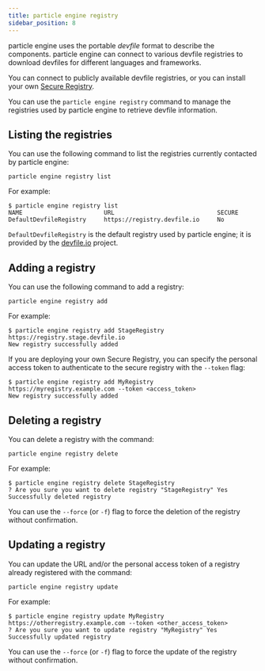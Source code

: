 ```yaml
---
title: particle engine registry
sidebar_position: 8
---
```


particle engine uses the portable *devfile* format to describe the components. particle engine can connect to various devfile registries to download devfiles for different languages and frameworks.

You can connect to publicly available devfile registries, or you can install your own [Secure Registry](../architecture/secure-registry).

You can use the `particle engine registry` command to manage the registries used by particle engine to retrieve devfile information.

## Listing the registries

You can use the following command to list the registries currently contacted by particle engine:

```
particle engine registry list
```

For example:

```
$ particle engine registry list
NAME                       URL                             SECURE
DefaultDevfileRegistry     https://registry.devfile.io     No
```

`DefaultDevfileRegistry` is the default registry used by particle engine; it is provided by the [devfile.io](https://devfile.io) project.

## Adding a registry

You can use the following command to add a registry:

```
particle engine registry add
```

For example:

```
$ particle engine registry add StageRegistry https://registry.stage.devfile.io
New registry successfully added
```

If you are deploying your own Secure Registry, you can specify the personal access token to authenticate to the secure registry with the `--token` flag:

```
$ particle engine registry add MyRegistry https://myregistry.example.com --token <access_token>
New registry successfully added
```

## Deleting a registry

You can delete a registry with the command:

```
particle engine registry delete
```

For example:

```
$ particle engine registry delete StageRegistry
? Are you sure you want to delete registry "StageRegistry" Yes
Successfully deleted registry
```

You can use the `--force` (or `-f`) flag to force the deletion of the registry without confirmation.

## Updating a registry

You can update the URL and/or the personal access token of a registry already registered with the command:

```
particle engine registry update
```

For example:

```
$ particle engine registry update MyRegistry https://otherregistry.example.com --token <other_access_token>
? Are you sure you want to update registry "MyRegistry" Yes
Successfully updated registry
```

You can use the `--force` (or `-f`) flag to force the update of the registry without confirmation.

